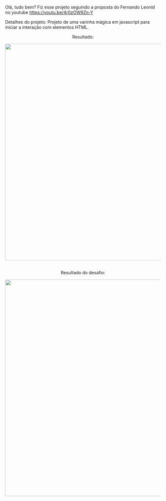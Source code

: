 Olá, tudo bem? Fiz esse projeto seguindo a proposta do Fernando Leonid no youtube https://youtu.be/4r0zOW9Zn-Y

Detalhes do projeto: 
Projeto de uma varinha mágica em javascript para iniciar a interação com elementos HTML.

<p align="center">Resultado:</p>

<div align="center">
<img src="https://user-images.githubusercontent.com/105602909/189457850-e4ce5a21-9b78-43cb-b3ef-05b875c9a74f.png" width="700px" />
</div>
</br>
<p align="center">Resultado do desafio:</p>

<div align="center">
<img src="https://user-images.githubusercontent.com/105602909/189458144-d7f8746c-8271-4db0-ae76-a95c7d455d4b.png" width="700px" />
</div>
